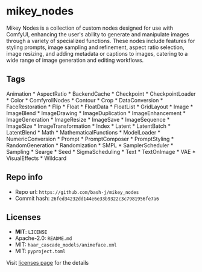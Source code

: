 # mikey_nodes
Mikey Nodes is a collection of custom nodes designed for use with ComfyUI, enhancing the user's ability to generate and manipulate images through a variety of specialized functions. These nodes include features for styling prompts, image sampling and refinement, aspect ratio selection, image resizing, and adding metadata or captions to images, catering to a wide range of image generation and editing workflows.

## Tags
Animation * AspectRatio * BackendCache * Checkpoint * CheckpointLoader * Color * ComfyrollNodes * Contour * Crop * DataConversion * FaceRestoration * Flip * Float * FloatData * FloatList * GridLayout * Image * ImageBlend * ImageDrawing * ImageDuplication * ImageEnhancement * ImageGeneration * ImageResize * ImageSave * ImageSequence * ImageSize * ImageTransformation * Index * Latent * LatentBatch * LatentBlend * Math * MathematicalFunctions * ModelLoader * NumericConversion * Prompt * PromptComposer * PromptStyling * RandomGeneration * Randomization * SMPL * SamplerScheduler * Sampling * Searge * Seed * SigmaScheduling * Text * TextOnImage * VAE * VisualEffects * Wildcard

## Repo info
- Repo url: `https://github.com/bash-j/mikey_nodes`
- Commit hash: `26fed34232dd144e6e33b9322c3c7981956fe7a6`

## Licenses
- **MIT**: `LICENSE`
- Apache-2.0: `README.md`
- MIT: `haar_cascade_models/animeface.xml`
- MIT: `pyproject.toml`

Visit [licenses page](licenses.md) for the details
